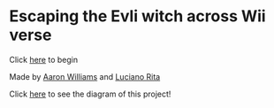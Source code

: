 # Escaping the Evli witch across Wii verse

Click [here](HappyBirthday.md) to begin

Made by [Aaron Williams](https://github.com/aaronw1651) and [Luciano Rita](https://github.com/lucianor8775)

Click  [here](https://docs.google.com/drawings/d/1RlpAFRNkpX38vTw8cQeruLNQIFixO4J41jEwslpu3w4/edit) to see the diagram of this project!

